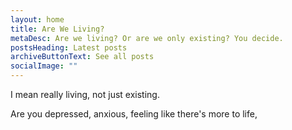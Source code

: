```yaml
---
layout: home
title: Are We Living?
metaDesc: Are we living? Or are we only existing? You decide.
postsHeading: Latest posts
archiveButtonText: See all posts
socialImage: ""
---
```

I mean really living, not just existing. 

Are you depressed, anxious, feeling like there's more to life,
